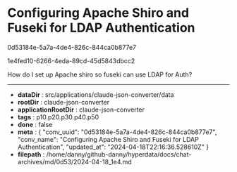 # Configuring Apache Shiro and Fuseki for LDAP Authentication

0d53184e-5a7a-4de4-826c-844ca0b877e7

1e4fed10-6266-4eda-89cd-45d5843dbcc2

How do I set up Apache shiro so fuseki can use LDAP for Auth?

---

* **dataDir** : src/applications/claude-json-converter/data
* **rootDir** : claude-json-converter
* **applicationRootDir** : claude-json-converter
* **tags** : p10.p20.p30.p40.p50
* **done** : false
* **meta** : {
  "conv_uuid": "0d53184e-5a7a-4de4-826c-844ca0b877e7",
  "conv_name": "Configuring Apache Shiro and Fuseki for LDAP Authentication",
  "updated_at": "2024-04-18T22:16:36.528610Z"
}
* **filepath** : /home/danny/github-danny/hyperdata/docs/chat-archives/md/0d53/2024-04-18_1e4.md